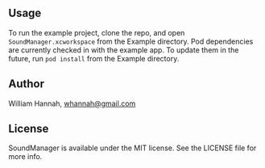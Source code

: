 ## Usage

To run the example project, clone the repo, and open `SoundManager.xcworkspace` from the Example directory.  Pod dependencies are currently checked in with the example app.  To update them in the future, run `pod install` from the Example directory.

## Author

William Hannah, whannah@gmail.com

## License

SoundManager is available under the MIT license. See the LICENSE file for more info.
